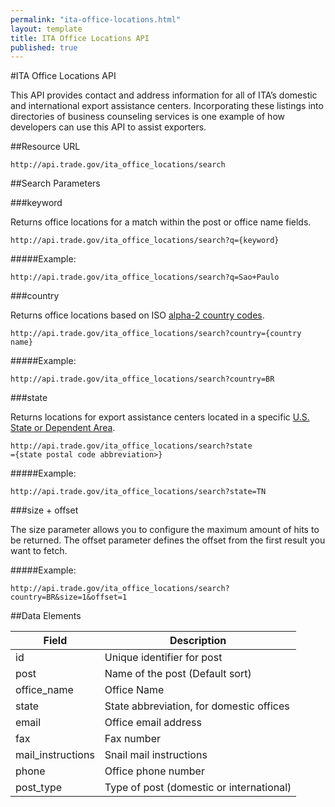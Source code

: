 ```yaml
---
permalink: "ita-office-locations.html"
layout: template
title: ITA Office Locations API
published: true
---
```


#ITA Office Locations API

This API provides contact and address information for all of ITA’s domestic and international export assistance centers. Incorporating these listings into directories of business counseling services is one example of how developers can use this API to assist exporters.

##Resource URL

    http://api.trade.gov/ita_office_locations/search

##Search Parameters

###keyword

Returns office locations for a match within the post or office name fields.

    http://api.trade.gov/ita_office_locations/search?q={keyword}

#####Example:

    http://api.trade.gov/ita_office_locations/search?q=Sao+Paulo

###country

Returns office locations based on ISO [alpha-2 country codes](http://www.iso.org/iso/home/standards/country_codes/country_names_and_code_elements.htm).

    http://api.trade.gov/ita_office_locations/search?country={country name}
	
#####Example:

    http://api.trade.gov/ita_office_locations/search?country=BR

###state

Returns locations for export assistance centers located in a specific  [U.S. State or Dependent Area](https://www.usps.com/send/official-abbreviations.htm).

    http://api.trade.gov/ita_office_locations/search?state
	={state postal code abbreviation>}

#####Example:

    http://api.trade.gov/ita_office_locations/search?state=TN

###size + offset

The size parameter allows you to configure the maximum amount of hits to be returned. The offset parameter defines the offset from the first result you want to fetch.

#####Example:

    http://api.trade.gov/ita_office_locations/search?country=BR&size=1&offset=1


##Data Elements

| Field             | Description                                                     |
| ----------------- | --------------------------------------------------------------- |
| id                | Unique identifier for post                                      |
| post              | Name of the post (Default sort)                                 |
| office_name       | Office Name                                                     |
| state             | State abbreviation, for domestic offices                        |
| email             | Office email address                                            |
| fax               | Fax number                                                      |
| mail_instructions | Snail mail instructions                                         |
| phone             | Office phone number                                             |
| post_type         | Type of post (domestic or international)                        |